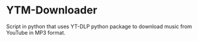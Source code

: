 # YTM-Downloader
Script in python that uses YT-DLP python package to download music from YouTube in MP3 format.
